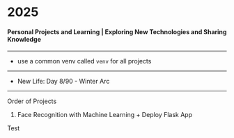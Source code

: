 # 2025
#### Personal Projects and Learning | Exploring New Technologies and Sharing Knowledge

---

- use a common venv called `venv` for all projects

--- 

- New Life: Day 8/90 - Winter Arc

---
Order of Projects

1. Face Recognition with Machine Learning + Deploy Flask App


Test
